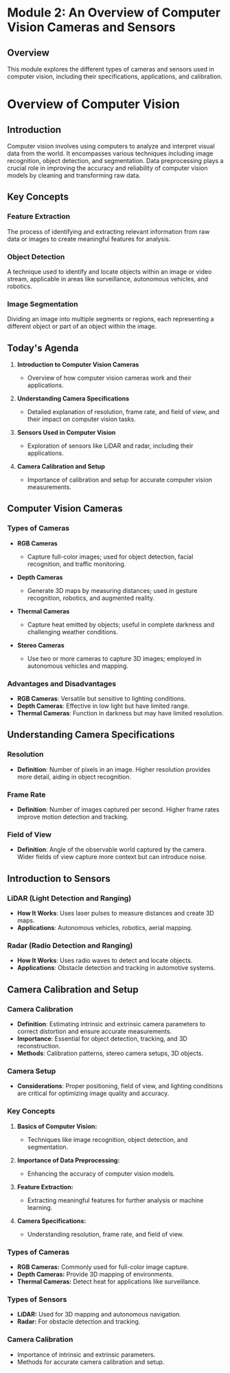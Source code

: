 # Module 2: An Overview of Computer Vision Cameras and Sensors

## Overview

This module explores the different types of cameras and sensors used in computer vision, including their specifications, applications, and calibration.
# Overview of Computer Vision

## Introduction

Computer vision involves using computers to analyze and interpret visual data from the world. It encompasses various techniques including image recognition, object detection, and segmentation. Data preprocessing plays a crucial role in improving the accuracy and reliability of computer vision models by cleaning and transforming raw data.

## Key Concepts

### Feature Extraction
The process of identifying and extracting relevant information from raw data or images to create meaningful features for analysis.

### Object Detection
A technique used to identify and locate objects within an image or video stream, applicable in areas like surveillance, autonomous vehicles, and robotics.

### Image Segmentation
Dividing an image into multiple segments or regions, each representing a different object or part of an object within the image.

## Today's Agenda

1. **Introduction to Computer Vision Cameras**
   - Overview of how computer vision cameras work and their applications.
   
2. **Understanding Camera Specifications**
   - Detailed explanation of resolution, frame rate, and field of view, and their impact on computer vision tasks.

3. **Sensors Used in Computer Vision**
   - Exploration of sensors like LiDAR and radar, including their applications.

4. **Camera Calibration and Setup**
   - Importance of calibration and setup for accurate computer vision measurements.

## Computer Vision Cameras

### Types of Cameras

- **RGB Cameras**
  - Capture full-color images; used for object detection, facial recognition, and traffic monitoring.

- **Depth Cameras**
  - Generate 3D maps by measuring distances; used in gesture recognition, robotics, and augmented reality.

- **Thermal Cameras**
  - Capture heat emitted by objects; useful in complete darkness and challenging weather conditions.

- **Stereo Cameras**
  - Use two or more cameras to capture 3D images; employed in autonomous vehicles and mapping.

### Advantages and Disadvantages

- **RGB Cameras**: Versatile but sensitive to lighting conditions.
- **Depth Cameras**: Effective in low light but have limited range.
- **Thermal Cameras**: Function in darkness but may have limited resolution.

## Understanding Camera Specifications

### Resolution
- **Definition**: Number of pixels in an image. Higher resolution provides more detail, aiding in object recognition.

### Frame Rate
- **Definition**: Number of images captured per second. Higher frame rates improve motion detection and tracking.

### Field of View
- **Definition**: Angle of the observable world captured by the camera. Wider fields of view capture more context but can introduce noise.

## Introduction to Sensors

### LiDAR (Light Detection and Ranging)
- **How It Works**: Uses laser pulses to measure distances and create 3D maps.
- **Applications**: Autonomous vehicles, robotics, aerial mapping.

### Radar (Radio Detection and Ranging)
- **How It Works**: Uses radio waves to detect and locate objects.
- **Applications**: Obstacle detection and tracking in automotive systems.

## Camera Calibration and Setup

### Camera Calibration
- **Definition**: Estimating intrinsic and extrinsic camera parameters to correct distortion and ensure accurate measurements.
- **Importance**: Essential for object detection, tracking, and 3D reconstruction.
- **Methods**: Calibration patterns, stereo camera setups, 3D objects.

### Camera Setup
- **Considerations**: Proper positioning, field of view, and lighting conditions are critical for optimizing image quality and accuracy.

### Key Concepts

1. **Basics of Computer Vision:**
   - Techniques like image recognition, object detection, and segmentation.
   
2. **Importance of Data Preprocessing:**
   - Enhancing the accuracy of computer vision models.

3. **Feature Extraction:**
   - Extracting meaningful features for further analysis or machine learning.

4. **Camera Specifications:**
   - Understanding resolution, frame rate, and field of view.

### Types of Cameras

- **RGB Cameras:** Commonly used for full-color image capture.
- **Depth Cameras:** Provide 3D mapping of environments.
- **Thermal Cameras:** Detect heat for applications like surveillance.

### Types of Sensors

- **LiDAR:** Used for 3D mapping and autonomous navigation.
- **Radar:** For obstacle detection and tracking.

### Camera Calibration

- Importance of intrinsic and extrinsic parameters.
- Methods for accurate camera calibration and setup.


